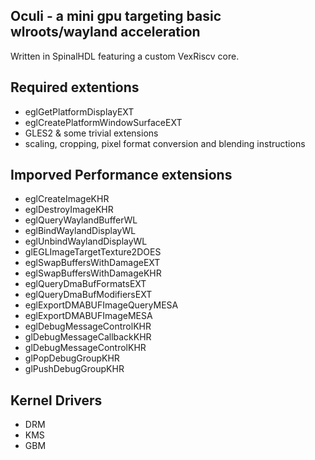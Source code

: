 ## Oculi - a mini gpu targeting basic wlroots/wayland acceleration

Written in SpinalHDL featuring a custom VexRiscv core.

## Required extentions
 - eglGetPlatformDisplayEXT
 - eglCreatePlatformWindowSurfaceEXT
 - GLES2 & some trivial extensions
 - scaling, cropping, pixel format conversion and blending instructions

## Imporved Performance extensions
 - eglCreateImageKHR
 - eglDestroyImageKHR
 - eglQueryWaylandBufferWL
 - eglBindWaylandDisplayWL
 - eglUnbindWaylandDisplayWL
 - glEGLImageTargetTexture2DOES
 - eglSwapBuffersWithDamageEXT
 - eglSwapBuffersWithDamageKHR
 - eglQueryDmaBufFormatsEXT
 - eglQueryDmaBufModifiersEXT
 - eglExportDMABUFImageQueryMESA
 - eglExportDMABUFImageMESA
 - eglDebugMessageControlKHR
 - glDebugMessageCallbackKHR
 - glDebugMessageControlKHR
 - glPopDebugGroupKHR
 - glPushDebugGroupKHR

## Kernel Drivers
 - DRM
 - KMS
 - GBM
